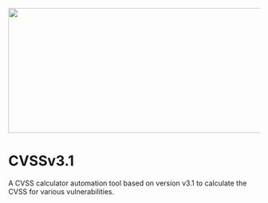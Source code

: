 <p align="center">
<img src="https://i.ibb.co/jvfmCkYF/CVSS-banner-git.png" width="700px" height="250px">
</p>

# CVSSv3.1
A CVSS calculator automation tool based on version v3.1 to calculate the CVSS for various vulnerabilities.

